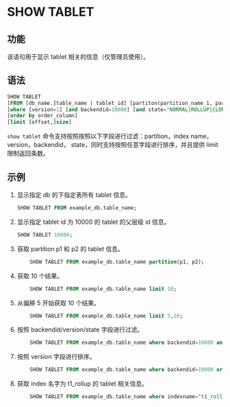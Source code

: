 # SHOW TABLET

## 功能

该语句用于显示 tablet 相关的信息（仅管理员使用）。

## 语法

```sql
SHOW TABLET
[FROM [db_name.]table_name | tablet_id] [partiton(partition_name_1, partition_name_1)]
[where [version=1] [and backendid=10000] [and state="NORMAL|ROLLUP|CLONE|DECOMMISSION"]]
[order by order_column]
[limit [offset,]size]
```

`show tablet` 命令支持按照按照以下字段进行过滤：partition，index name，version，backendid，
state，同时支持按照任意字段进行排序，并且提供 limit 限制返回条数。

## 示例

1. 显示指定 db 的下指定表所有 tablet 信息。

    ```sql
    SHOW TABLET FROM example_db.table_name;
    ```

2. 显示指定 tablet id 为 10000 的 tablet 的父层级 id 信息。

    ```sql
    SHOW TABLET 10000;
    ```

3. 获取 partition p1 和 p2 的 tablet 信息。

    ```sql
        SHOW TABLET FROM example_db.table_name partition(p1, p2);
    ```

4. 获取 10 个结果。

    ```sql
        SHOW TABLET FROM example_db.table_name limit 10;
    ```

5. 从偏移 5 开始获取 10 个结果。

    ```sql
        SHOW TABLET FROM example_db.table_name limit 5,10;
    ```

6. 按照 backendid/version/state 字段进行过滤。

    ```sql
        SHOW TABLET FROM example_db.table_name where backendid=10000 and version=1 and state="NORMAL";
    ```

7. 按照 version 字段进行排序。

    ```sql
        SHOW TABLET FROM example_db.table_name where backendid=10000 order by version;
    ```

8. 获取 index 名字为 t1_rollup 的 tablet 相关信息。

    ```sql
        SHOW TABLET FROM example_db.table_name where indexname="t1_rollup";
    ```
